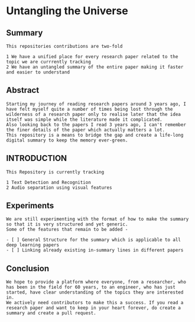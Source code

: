 # Untangling the Universe

## Summary

    This repositories contributions are two-fold

    1 We have a unified place for every research paper related to the topic we are currrently tracking
    2 We have an untangled summary of the entire paper making it faster and easier to understand

## Abstract

    Starting my journey of reading research papers around 3 years ago, I have felt myself quite a number of times being lost through the wilderness of a research paper only to realise later that the idea itself was simple while the literature made it complicated.
    Also looking back to the papers I read 3 years ago, I can't remember the finer details of the paper which actually matters a lot.
    This repository is a means to bridge the gap and create a life-long digital summary to keep the memory ever-green.

## INTRODUCTION

    This Repository is currently tracking 
    
    1 Text Detection and Recognition
    2 Audio separation using visual features
    
## Experiments

    We are still experimenting with the format of how to make the summary so that it is very structured and yet generic.
    Some of the features that remain to be added - 
    
    - [ ] General Structure for the summary which is applicable to all deep learning papers
    - [ ] Linking already existing in-summary lines in different papers    

## Conclusion

    We hope to provide a platform where everyone, from a researcher, who has been in the field for 60 years, to an engineer, who has just started, have clear understanding of the topics they are interested in.
    We actively need contributors to make this a success. If you read a research paper and want to keep in your heart forever, do create a summary and create a pull request.
